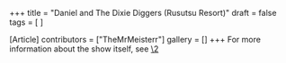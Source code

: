 +++
title = "Daniel and The Dixie Diggers (Rusutsu Resort)"
draft = false
tags = [ ]

[Article]
contributors = ["TheMrMeisterr"]
gallery = []
+++
For more information about the show itself, see [\2](\1)